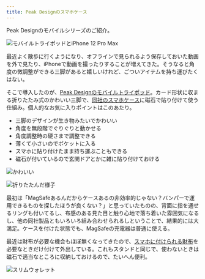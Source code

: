 ```yaml
---
title: Peak Designのスマホケース
---
```

Peak Designのモバイルシリーズのご紹介。

![](https://lh5.googleusercontent.com/wFxjljf70Wr_yipwj5VTSjHDJDJBuKeOBQN8rH_to5oQi7pp6cRL3aIBB1JJm-iNwdv-ppAc98YsXtTLRIwAT_YTxAzMAVjCL_WUlc-kGdLf6HvD4ZioHhcl6m0gtggayxsYOB8-v6qj-WgLEVghPg "モバイルトライポッドとiPhone 12 Pro Max")

最近よく散歩に行くようになり、オフラインで見られるよう保存しておいた動画を外で見たり、iPhoneで動画を撮ったりすることが増えてきた。そうなると角度の微調整ができる三脚があると嬉しいけれど、ごついアイテムを持ち運びたくはない。

そこで導入したのが、[Peak Designのモバイルトライポッド](https://www.amazon.co.jp/dp/B09FRZPLL3)。カード形状に収まる折りたたみ式のかわいい三脚で、[同社のスマホケース](https://www.amazon.co.jp/dp/B09FP3HP7Z?)に磁石で貼り付けて使う仕組み。個人的なお気に入りポイントはこのあたり。

*   三脚のデザインが生き物みたいでかわいい
*   角度を無段階でぐりぐりと動かせる
*   角度調整時の硬さまで調整できる
*   薄くて小さいのでポケットに入る
*   スマホに貼り付けたまま持ち運ぶこともできる
*   磁石が付いているので玄関ドアとかに雑に貼り付けておける

![](https://lh6.googleusercontent.com/MKChFS-oqD5MnFWysDJmQD8kqQ_okPL0pVM76YoxbLDnQbjqiOQ0bNKIC0sZa_ak666eKNPBpERIle99EpErz9znXzcUFGFt_DmdzsMwaynkG70hWYH8vktOMVs0HiW9tqi9YGTasEFp6d8faZCVAA "かわいい")

![](https://lh5.googleusercontent.com/zL-I4oeky_rBaSGkdzpo77U28BBkABeI-EPkOt50T8XuSde7cD8OvG9DaRmm2Iwa_-a3NW-RFWNrqxJJVhbw1hpDX9E18UJmx2A59RRAmEuOt50itWAc0Ms7qT72K76mveXMl7iaSBGwOCHd-uqL7w "折りたたんだ様子")

最初は「MagSafeあるんだからケースあるの非効率的じゃない？バンパーで運用できるものを探したほうが良くない？」と思っていたものの、背面に指を通せるリングも付いてるし、布感のある見た目と触り心地で落ち着いた雰囲気になるし、他の同社製品ともいろいろ組み合わせられるしということで、結果的には大満足。ケースを付けた状態でも、MagSafeの充電器は普通に使える。

最近は財布が必要な機会もほぼ無くなってきたので、[スマホに付けられる財布](https://www.amazon.co.jp/dp/B09FSGW671)を必要なときだけ付けて外出している。これもスタンドと同じで、使わないときは磁石で適当なところに収納しておけるので、たいへん便利。

![](https://lh6.googleusercontent.com/zoGgdI0GnBfLYPCLglaaZ8JxfPJ5i4B7KkWkklW-mekYF1NX3Wekp79mE9yS_9lraJOCkqmJqE7Y_ivu54dvaVe_wTbGxvI4pBeKsG9v-MrneLooGak3L1qklqLeM8n6APz4MQHG0B5uApk2fPV11A "スリムウォレット")
